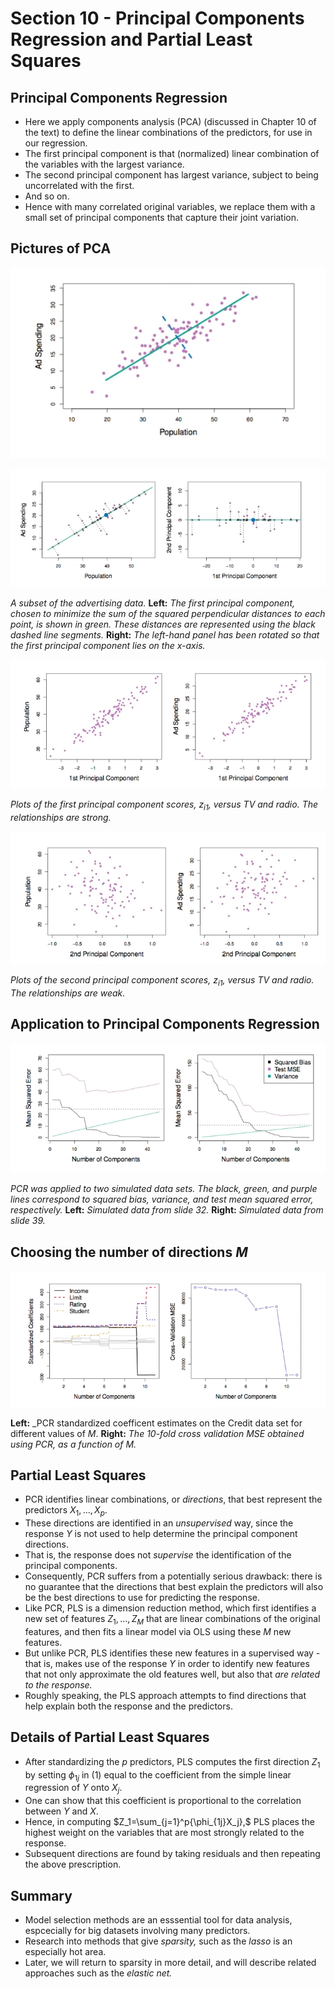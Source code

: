 # Section 10 - Principal Components Regression and Partial Least Squares
## Principal Components Regression
* Here we apply components analysis (PCA) (discussed in Chapter $10$ of the text) to define the linear combinations of the predictors, for use in our regression.
* The first principal component is that (normalized) linear combination of the variables with the largest variance.
* The second principal component has largest variance, subject to being uncorrelated with the first.
* And so on.
* Hence with many correlated original variables, we replace them with a small set of principal components that capture their joint variation.
## Pictures of PCA
![](images/pca.png)

![](images/pca2.png)

_A subset of the advertising data._
__Left:__ _The first principal component, chosen to minimize the sum of the squared perpendicular distances to each point, is shown in green. These distances are represented using the black dashed line segments._
__Right:__ _The left-hand panel has been rotated so that the first principal component lies on the $x$-axis._

![](images/pca3.png)

_Plots of the first principal component scores, $z_{i1},$ versus $\text{TV}$ and $\text{radio}.$ The relationships are strong._

![](images/pca4.png)

_Plots of the second principal component scores, $z_{i1},$ versus $\text{TV}$ and $\text{radio}.$ The relationships are weak._

## Application to Principal Components Regression
![](images/pca5.png)

_PCR was applied to two simulated data sets. The black, green, and purple lines correspond to squared bias, variance, and test mean squared error, respectively._
__Left:__ _Simulated data from slide $32.$_
__Right:__ _Simulated data from slide $39.$_
## Choosing the number of directions $M$
![](images/pca6.png)

__Left:__ _PCR standardized coefficent estimates on the $\text{Credit}$ data set for different values of $M.$
__Right:__ _The $10$-fold cross validation MSE obtained using PCR, as a function of M._
## Partial Least Squares
* PCR identifies linear combinations, or _directions_, that best represent the predictors $X_1,\dots,X_p.$
* These directions are identified in an _unsupervised_ way, since the response $Y$ is not used to help determine the principal component directions.
* That is, the response does not _supervise_ the identification of the principal components.
* Consequently, PCR suffers from a potentially serious drawback: there is no guarantee that the directions that best explain the predictors will also be the best directions to use for predicting the response.
* Like PCR, PLS is a dimension reduction method, which first identifies a new set of features $Z_1,\dots,Z_M$ that are linear combinations of the original features, and then fits a linear model via OLS using these $M$ new features.
* But unlike PCR, PLS identifies these new features in a supervised way - that is, makes use of the response $Y$ in order to identify new features that not only approximate the old features well, but also that _are related to  the response._
* Roughly speaking, the PLS approach attempts to find directions that help explain both the response and the predictors.
## Details of Partial Least Squares
* After standardizing the $p$ predictors, PLS computes the first direction $Z_1$ by setting $\phi_{1j}$ in $(1)$ equal to the coefficient from the simple linear regression of $Y$ onto $X_j.$
* One can show that this coefficient is proportional to the correlation between $Y$ and $X.$
* Hence, in computing $Z_1=\sum_{j=1}^p{\phi_{1j}X_j},$ PLS places the highest weight on the variables that are most strongly related to the response.
* Subsequent directions are found by taking residuals and then repeating the above prescription.
## Summary
* Model selection methods are an esssential tool for data analysis, espcecially for big datasets involving many predictors.
* Research into methods that give _sparsity,_ such as the _lasso_ is an especially hot area.
* Later, we will return to sparsity in more detail, and will describe related approaches such as the _elastic net._